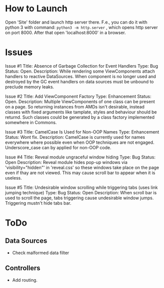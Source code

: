 How to Launch
=============

Open 'Site' folder and launch http server there.
F.e., you can do it with python 3 with command:
`python3 -m http.server`
, which opens http server on port 8000.
After that open 'localhost:8000' in a browser.

Issues
======

Issue #1
Title: Absence of Garbage Collection for Event Handlers
Type: Bug
Status: Open.
Description:
While rendering some ViewComponents attach handlers to
reactive DataSources. When component is no longer used
and destroyed by the GC event handlers on data sources
must be unbound to preclude memory leaks.

Issue #2
Title: Add ViewComponent Factory
Type: Enhancement
Status: Open.
Description:
Multiple ViewComponents of one class can be present on
a page. So returning instances from AMDs isn't desirable,
instead classes with fixed arguments like tamplate,
styles and behaviour should be returnd. Such classes
could be generated by a class factory implemented
somewhere in Commons.

Issue #3
Title: CamelCase Is Used for Non-OOP Names
Type: Enhancement
Status: Wont fix.
Description:
CamelCase is currently used for names everywhere
where possible even when OOP techniques are not engaged.
Underscore_case can by applied for non-OOP code.

Issue #4
Title: Reveal module ungraceful window hiding
Type: Bug
Status: Open
Description:
Reveal module hides pop-up windows via 'visibility="hidden"' in 'reveal.css'
so these windows take place on the page even if thay are not viewed.
This may cause scroll bar to appear when it is useless.

Issue #5
Title: Undesirable window scrolling while triggering tabs (uses link jumping technique)
Type: Bug
Status: Open
Description:
When scroll bar is used to scroll the page, tabs triggering cause undesirable window
jumps. Triggering mustn't hide tabs bar.


ToDo
====

Data Sources
------------

* Check malformed data filter

Controllers
-----------

* Add routing.

